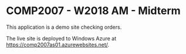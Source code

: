 <h1>COMP2007 - W2018 AM - Midterm</h1>

<p>This application is a demo site checking orders.</p>

<p>The live site is deployed to Windows Azure at <a href="https://comp2007-am-musicstore.azurewebsites.net/">https://comp2007as01.azurewebsites.net/</a>.</p>
